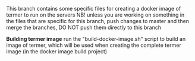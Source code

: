 This branch contains some specific files for creating a docker image of termer to run on the servers
NB! unless you are working on something in the files that are specific for this branch, push changes to master and then merge the branches, DO NOT push them directly to this branch

<b>Building termer image</b>
run the "build-docker-image.sh" script to build an image of termer, which will be used when creating the complete termer image (in the docker image build project)
